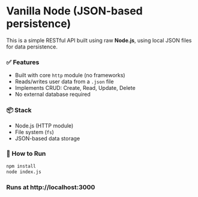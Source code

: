 
# Vanilla Node (JSON-based persistence)

This is a simple RESTful API built using raw **Node.js**, using local JSON files for data persistence.

### ✅ Features
- Built with core `http` module (no frameworks)
- Reads/writes user data from a `.json` file
- Implements CRUD: Create, Read, Update, Delete
- No external database required

### 📦 Stack
- Node.js (HTTP module)
- File system (`fs`)
- JSON-based data storage

### 🚀 How to Run
```bash
npm install
node index.js
```
### Runs at http://localhost:3000
